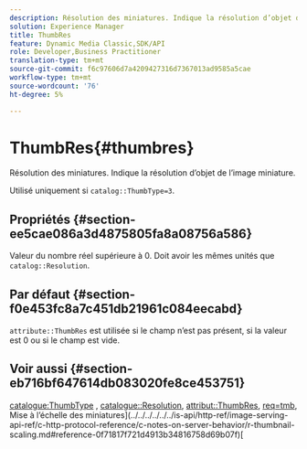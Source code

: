 ```yaml
---
description: Résolution des miniatures. Indique la résolution d’objet de l’image miniature.
solution: Experience Manager
title: ThumbRes
feature: Dynamic Media Classic,SDK/API
role: Developer,Business Practitioner
translation-type: tm+mt
source-git-commit: f6c97606d7a4209427316d7367013ad9585a5cae
workflow-type: tm+mt
source-wordcount: '76'
ht-degree: 5%

---
```



# ThumbRes{#thumbres}

Résolution des miniatures. Indique la résolution d’objet de l’image miniature.

Utilisé uniquement si `catalog::ThumbType=3`.

## Propriétés {#section-ee5cae086a3d4875805fa8a08756a586}

Valeur du nombre réel supérieure à 0. Doit avoir les mêmes unités que `catalog::Resolution`.

## Par défaut {#section-f0e453fc8a7c451db21961c084eecabd}

`attribute::ThumbRes` est utilisée si le champ n’est pas présent, si la valeur est 0 ou si le champ est vide.

## Voir aussi {#section-eb716bf647614db083020fe8ce453751}

[catalogue:ThumbType](../../../../../../is-api/image-catalog/image-serving-api-ref/c-image-catalog-reference/c-image-svg-data-reference/c-image-data-reference/r-thumbtype-cat.md#reference-41149ddffc8749cba2f8d9c8e2611e03) ,  [catalogue::Resolution](../../../../../../is-api/image-catalog/image-serving-api-ref/c-image-catalog-reference/c-image-svg-data-reference/c-image-data-reference/r-resolution-cat.md#reference-de489f5f36b64bd0831749546f8728e1),  [attribut::ThumbRes](../../../../../../is-api/image-catalog/image-serving-api-ref/c-image-catalog-reference/c-attributes-reference/r-thumbres.md#reference-ac36cbbd0c8c433ebf7f515e54846501),  [req=tmb](../../../../../../is-api/http-ref/image-serving-api-ref/c-http-protocol-reference/c-command-reference/r-req/r-req.md#reference-907cdb4a97034db7ad94695f25552e76), Mise à l’échelle des miniatures](../../../../../../is-api/http-ref/image-serving-api-ref/c-http-protocol-reference/c-notes-on-server-behavior/r-thumbnail-scaling.md#reference-0f71817f721d4913b34816758d69b07f)[
